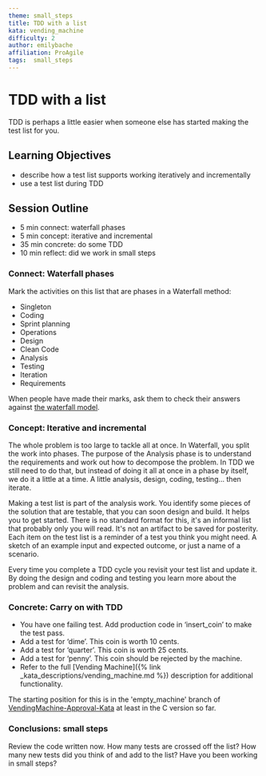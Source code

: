 ```yaml
---
theme: small_steps
title: TDD with a list
kata: vending_machine
difficulty: 2
author: emilybache
affiliation: ProAgile
tags:  small_steps
---
```


# TDD with a list

TDD is perhaps a little easier when someone else has started making the test list for you.

## Learning Objectives

* describe how a test list supports working iteratively and incrementally
* use a test list during TDD

## Session Outline
 
* 5 min connect: waterfall phases
* 5 min concept: iterative and incremental
* 35 min concrete: do some TDD
* 10 min reflect: did we work in small steps


### Connect: Waterfall phases

Mark the activities on this list that are phases in a Waterfall method:

* Singleton
* Coding
* Sprint planning
* Operations
* Design
* Clean Code
* Analysis
* Testing
* Iteration
* Requirements

When people have made their marks, ask them to check their answers against [the waterfall model](https://en.wikipedia.org/wiki/Waterfall_model#Model).

### Concept: Iterative and incremental

The whole problem is too large to tackle all at once. In Waterfall, you split the work into phases. The purpose of the Analysis phase is to understand the requirements and work out how to decompose the problem. In TDD we still need to do that, but instead of doing it all at once in a phase by itself, we do it a little at a time. A little analysis, design, coding, testing... then iterate. 

Making a test list is part of the analysis work. You identify some pieces of the solution that are testable, that you can soon design and build. It helps you to get started. There is no standard format for this, it's an informal list that probably only you will read. It's not an artifact to be saved for posterity. Each item on the test list is a reminder of a test you think you might need. A sketch of an example input and expected outcome, or just a name of a scenario.

Every time you complete a TDD cycle you revisit your test list and update it. By doing the design and coding and testing you learn more about the problem and can revisit the analysis.

### Concrete: Carry on with TDD

* You have one failing test. Add production code in ‘insert_coin’ to make the test pass.
* Add a test for ‘dime’. This coin is worth 10 cents.
* Add a test for ‘quarter’. This coin is worth 25 cents.
* Add a test for ‘penny’. This coin should be rejected by the machine. 
* Refer to the full [Vending Machine]({% link _kata_descriptions/vending_machine.md %}) description for additional functionality.

The starting position for this is in the 'empty_machine' branch of [VendingMachine-Approval-Kata](https://github.com/emilybache/VendingMachine-Approval-Kata) at least in the C version so far.

### Conclusions: small steps
Review the code written now. How many tests are crossed off the list? How many new tests did you think of and add to the list? Have you been working in small steps?

